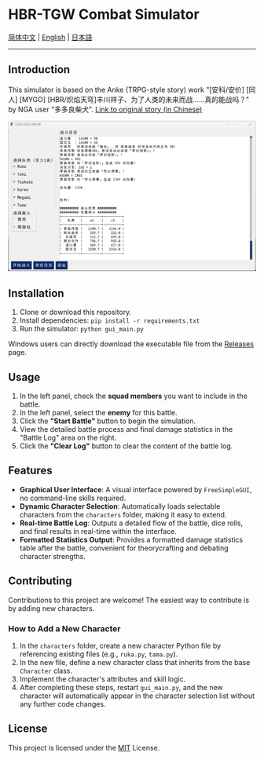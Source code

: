 # HBR-TGW Combat Simulator

[简体中文](./README.md) | [English](./README_en.md) | [日本語](./README_ja.md)

---

## Introduction

This simulator is based on the Anke (TRPG-style story) work "[安科/安价] [同人] [MYGO] [HBR/炽焰天穹]丰川祥子、为了人类的未来而战……真的能战吗？" by NGA user "多多良柴犬".
[Link to original story (in Chinese)](https://nga.178.com/read.php?tid=41989465)

![Screenshot](assets/screenshot_2025060622.png)

## Installation

1. Clone or download this repository.
2. Install dependencies: `pip install -r requirements.txt`
3. Run the simulator: `python gui_main.py`

Windows users can directly download the executable file from the [Releases](https://github.com/fbhou/HBRTGWSimulator/releases) page.

## Usage

1. In the left panel, check the **squad members** you want to include in the battle.
2. In the left panel, select the **enemy** for this battle.
3. Click the **"Start Battle"** button to begin the simulation.
4. View the detailed battle process and final damage statistics in the "Battle Log" area on the right.
5. Click the **"Clear Log"** button to clear the content of the battle log.

## Features

- **Graphical User Interface**: A visual interface powered by `FreeSimpleGUI`, no command-line skills required.
- **Dynamic Character Selection**: Automatically loads selectable characters from the `characters` folder, making it easy to extend.
- **Real-time Battle Log**: Outputs a detailed flow of the battle, dice rolls, and final results in real-time within the interface.
- **Formatted Statistics Output**: Provides a formatted damage statistics table after the battle, convenient for theorycrafting and debating character strengths.

## Contributing

Contributions to this project are welcome! The easiest way to contribute is by adding new characters.

### How to Add a New Character

1. In the `characters` folder, create a new character Python file by referencing existing files (e.g., `ruka.py`, `tama.py`).
2. In the new file, define a new character class that inherits from the base `Character` class.
3. Implement the character's attributes and skill logic.
4. After completing these steps, restart `gui_main.py`, and the new character will automatically appear in the character selection list without any further code changes.

## License

This project is licensed under the [MIT](LICENSE) License.
